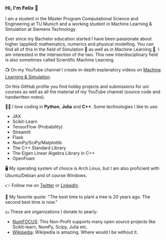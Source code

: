 ### Hi, I'm Felix 👋

I am a student in the Master Program Computational Science and Engineering at TU Munich and a working student in Machine Learning & Simulation at Siemens Technology.

Ever since my Bachelor education started I have been passionate about higher (applied) mathematics, numerics and physical modelling. You can find all of this in the field of Simulation 🌊 as well as in Machine Learning 🤖. I am interested in the intersection of the two. This new interdisciplinary field is also sometimes called Scientific Machine Learning.

📺 On my YouTube channel I create in-depth explanatory videos on [Machine Learning & Simulation](https://www.youtube.com/channel/UCh0P7KwJhuQ4vrzc3IRuw4Q).

On this GitHub profile you find hobby projects and submissions for uni courses as well as all the material of my YouTube channel (source code and handwritten notes).

🧑‍💻 I love coding in **Python**, **Julia** and **C++**. Some technologies I like to use:
* JAX
* Scikit-Learn
* TensorFlow (Probability)
* Streamlit
* Flask
* NumPy/SciPy/Matplotlib
* The C++ Standard Library
* The Eigen Linear Algebra Library in C++
* OpenFoam

🖥️ My operating system of choice is Arch Linux, but I am also proficient with Ubuntu/Debian and of course Windows.

👉 Follow me on [Twitter](https://twitter.com/felix_m_koehler) or [LinkedIn](www.linkedin.com/in/felix-koehler).

💬 My favorite quote: "The best time to plant a tree is 20 years ago. The second best time is now."

💵 These are organizations I donate to yearly:
* [NumFOCUS](https://numfocus.org/donate): This Non-Profit supports many open source projects like Scikit-learn, NumPy, Scipy, Julia etc.
* [Wikipedia](https://donate.wikimedia.org): Wikipedia is amazing. Where would I be without it.
